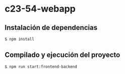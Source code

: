 # c23-54-webapp

## Instalación de dependencias

```bash
$ npm install
```

## Compilado y ejecución del proyecto

```bash
$ npm run start:frontend-backend
```
